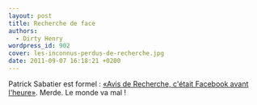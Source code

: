 ```yaml
---
layout: post
title: Recherche de face
authors:
  - Dirty Henry
wordpress_id: 902
cover: les-inconnus-perdus-de-recherche.jpg
date: 2011-09-07 16:18:21 +0200
---
```


Patrick Sabatier est formel :
[«Avis de Recherche, c'était Facebook avant l'heure»](http://www.ozap.com/actu/patrick-sabatier-avis-de-recherche-c-etait-facebook-avant-l-heure/436169).
Merde. Le monde va mal !

